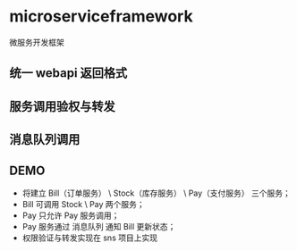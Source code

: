 # microserviceframework
微服务开发框架

## 统一 webapi 返回格式
## 服务调用验权与转发
## 消息队列调用
## DEMO
- 将建立 Bill（订单服务） \ Stock（库存服务） \ Pay（支付服务） 三个服务；
- Bill 可调用 Stock \ Pay 两个服务；
- Pay 只允许 Pay 服务调用；
- Pay 服务通过 消息队列 通知 Bill 更新状态；
- 权限验证与转发实现在 sns 项目上实现